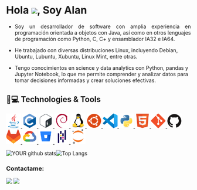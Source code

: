 <h1 align = "justify"> Hola <img src="https://media.giphy.com/media/hvRJCLFzcasrR4ia7z/giphy.gif" width="25px">, Soy Alan</h1>  

- <p align = "justify">Soy un desarrollador de software con amplia experiencia en programación orientada a objetos con Java, así como en otros lenguajes de programación como Python, C, C+ y ensamblador IA32 e IA64.</p>  

- He trabajado con diversas distribuciones Linux, incluyendo Debian, Ubuntu, Lubuntu, Xubuntu, Linux Mint, entre otras.

- Tengo conocimientos en science y data analytics con Python, pandas y Jupyter Notebook, lo que me permite comprender y analizar datos para tomar decisiones informadas y crear soluciones efectivas.


## 🚀💻 Technologies & Tools


<a href="https://www.java.com" target="_blank"> <img src="https://raw.githubusercontent.com/devicons/devicon/master/icons/java/java-original.svg" alt="java" width="40" height="40"/> </a><a href="https://www.github.com" target="_blank"><img src="https://github.com/devicons/devicon/blob/master/icons/c/c-original.svg" alt="c" width="40" height="40"/> </a><a href="https://www.github.com" target="_blank"><img src="https://github.com/devicons/devicon/blob/master/icons/bash/bash-original.svg" alt="bash" width="40" height="40"/> </a><a href="https://www.github.com" target="_blank"><img src="https://github.com/devicons/devicon/blob/master/icons/debian/debian-original.svg" alt="debian" width="40" height="40"/> </a><a href="https://www.github.com" target="_blank"><img src="https://github.com/devicons/devicon/blob/master/icons/linux/linux-original.svg" alt="linux" width="40" height="40"/> </a><a href="https://www.github.com" target="_blank"><img src="https://github.com/devicons/devicon/blob/master/icons/ubuntu/ubuntu-plain.svg" alt="ubuntu" width="40" height="40"/> </a><a href="https://www.github.com" target="_blank"><img src="https://github.com/devicons/devicon/blob/master/icons/vscode/vscode-original.svg" alt="vscode" width="40" height="40"/> </a><a href="https://www.github.com" target="_blank"><img src="https://github.com/devicons/devicon/blob/master/icons/python/python-original.svg" alt="python" width="40" height="40"/> </a><a href="https://www.github.com" target="_blank"><img src="https://github.com/devicons/devicon/blob/master/icons/html5/html5-original.svg" alt="html5" width="40" height="40"/> </a><a href="https://www.github.com" target="_blank"><img src="https://github.com/devicons/devicon/blob/master/icons/git/git-original.svg" alt="git" width="40" height="40"/> </a><a href="https://www.github.com" target="_blank"><img src="https://github.com/devicons/devicon/blob/master/icons/github/github-original.svg" alt="github" width="40" height="40"/> </a><a href="https://www.github.com" target="_blank"><img src="https://github.com/devicons/devicon/blob/master/icons/gitlab/gitlab-original.svg" alt="gitlab" width="40" height="40"/> </a><a href="https://www.github.com" target="_blank"><img src="https://github.com/devicons/devicon/blob/master/icons/googlecloud/googlecloud-original.svg" alt="googleCloud" width="40" height="40"/> </a><a href="https://www.github.com" target="_blank"><img src="https://github.com/devicons/devicon/blob/master/icons/bitbucket/bitbucket-original.svg" alt="bitbucket" width="40" height="40"/> </a>
<a href="https://www.github.com" target="_blank"><img src="https://github.com/devicons/devicon/blob/master/icons/pandas/pandas-original.svg" alt="pandas" width="40" height="40"/> </a>
<a href="https://www.github.com" target="_blank"><img src="https://github.com/devicons/devicon/blob/master/icons/jupyter/jupyter-original.svg" alt="jupyter" width="40" height="40"/> </a>









![YOUR github stats](https://github-readme-stats.vercel.app/api?username=alan1996colo)![Top Langs](https://github-readme-stats.vercel.app/api/top-langs/?username=alan1996colo&hide=TeX&layout=compact)
<h3 align="left">Contactame:</h3>

[<img src="https://img.shields.io/badge/twitter-%231DA1F2.svg?&style=for-the-badge&logo=twitter&logoColor=white" />](https://twitter.com/alan1996colo) 
[<img src="https://img.shields.io/badge/linkedin-%230077B5.svg?&style=for-the-badge&logo=linkedin&logoColor=white" />](https://www.linkedin.com/in/alan-echabarri-58226514b/)

